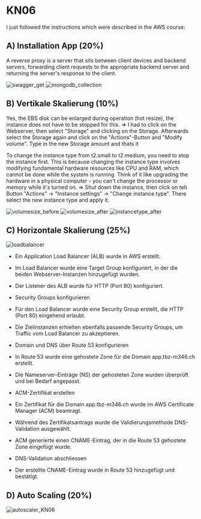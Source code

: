 # KN06

I just followed the instructions which were described in the AWS course:

## A) Installation App (20%)
A reverse proxy is a server that sits between client devices and backend servers, forwarding client requests to the appropriate backend server and returning the server's response to the client.

![swagger_get](https://github.com/user-attachments/assets/c63f492d-2121-4663-887f-e59919aed172)
![mongodb_collection](https://github.com/user-attachments/assets/eb823c9a-7a98-4852-a77e-432f5310a1fc)

## B) Vertikale Skalierung  (10%)
Yes, the EBS disk can be enlarged during operation (hot resize), the instance does not have to be stopped for this.
=> I had to click on the Webserver, then select "Storage" and clicking on the Storage. Afterwards select the Storage again and click on the "Actions"-Button and "Modify volume". Type in the new Storage amount and thats it

To change the instance type from t2.small to t2.medium, you need to stop the instance first. This is because changing the instance type involves modifying fundamental hardware resources like CPU and RAM, which cannot be done while the system is running. Think of it like upgrading the hardware in a physical computer - you can't change the processor or memory while it's turned on.
=> Shut down the instance, then click on teh Button "Actions" -> "Instance settings" -> "Change instance type". There select the new instance type and apply it.

![volumesize_before](https://github.com/user-attachments/assets/d7512a22-282f-4723-af26-d8e51f4a7aa0)
![volumesize_after](https://github.com/user-attachments/assets/a98d0622-9f56-4b98-bfc8-535a7799e167)
![instancetype_after](https://github.com/user-attachments/assets/4897dd45-bf42-46ad-9614-99b431420c89)

## C) Horizontale Skalierung (25%)
![loadbalancer](https://github.com/user-attachments/assets/ae9eefde-147d-438f-9d4d-0fae5890d93b)

- Ein Application Load Balancer (ALB) wurde in AWS erstellt.
- Im Load Balancer wurde eine Target Group konfiguriert, in der die beiden Webserver-Instanzen hinzugefügt wurden.
- Der Listener des ALB wurde für HTTP (Port 80) konfiguriert.
- Security Groups konfigurieren

- Für den Load Balancer wurde eine Security Group erstellt, die HTTP (Port 80) eingehend erlaubt.
- Die Zielinstanzen erhielten ebenfalls passende Security Groups, um Traffic vom Load Balancer zu akzeptieren.
- Domain und DNS über Route 53 konfigurieren

- In Route 53 wurde eine gehostete Zone für die Domain app.tbz-m346.ch erstellt.
- Die Nameserver-Einträge (NS) der gehosteten Zone wurden überprüft und bei Bedarf angepasst.
- ACM-Zertifikat erstellen

- Ein Zertifikat für die Domain app.tbz-m346.ch wurde im AWS Certificate Manager (ACM) beantragt.
- Während des Zertifikatsantrags wurde die Validierungsmethode DNS-Validation ausgewählt.
- ACM generierte einen CNAME-Eintrag, der in die Route 53 gehostete Zone eingefügt wurde.
- DNS-Validation abschliessen
- Der erstellte CNAME-Eintrag wurde in Route 53 hinzugefügt und bestätigt.

## D) Auto Scaling (20%)
![autoscaler_KN06](https://github.com/user-attachments/assets/27c403c7-4101-4270-a3b6-f925f00129d8)

